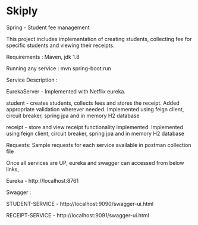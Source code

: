 # Skiply
Spring - Student fee management

This project includes implementation of creating students, collecting fee for specific students and viewing their receipts. 

Requirements : 
Maven,
jdk 1.8


Running any service : 
mvn spring-boot:run 


Service Description : 

EurekaServer - Implemented with Netflix eureka. 

student - creates students, collects fees and stores the receipt. Added appropriate validation wherever needed. Implemented using feign client, circuit breaker, spring jpa and in memory H2 database

receipt - store and view receipt functionality implemented. Implemented using feign client, circuit breaker, spring jpa and in memory H2 database

Requests: Sample requests for each service available in postman collection file

Once all services are UP, eureka and swagger can accessed from below links, 

Eureka -  http://localhost:8761

Swagger : 

STUDENT-SERVICE - http://localhost:9090/swagger-ui.html

RECEIPT-SERVICE - http://localhost:9091/swagger-ui.html





